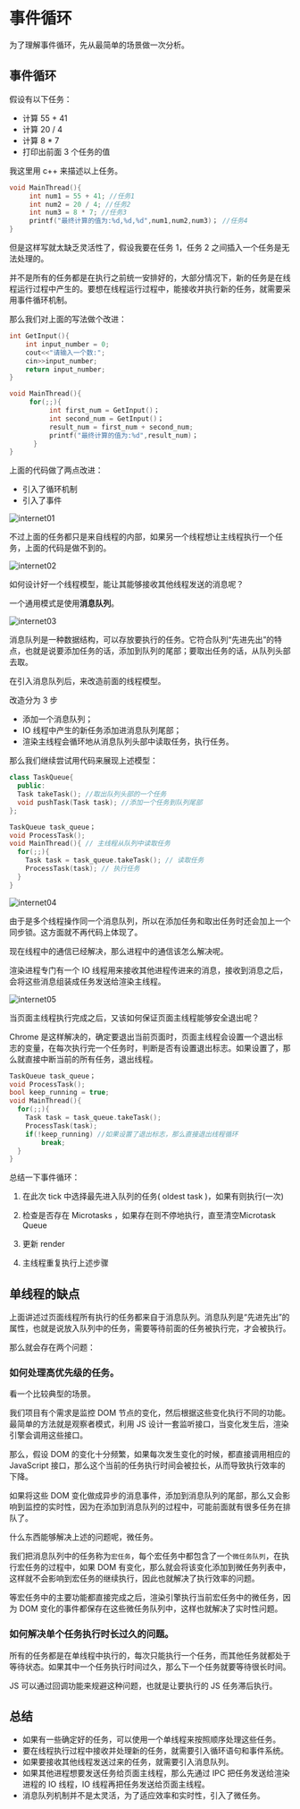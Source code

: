 # 事件循环

为了理解事件循环，先从最简单的场景做一次分析。

## 事件循环

假设有以下任务：

- 计算 55 + 41
- 计算 20 / 4
- 计算 8 * 7
- 打印出前面 3 个任务的值

我这里用 c++ 来描述以上任务。

``` cpp
void MainThread(){
     int num1 = 55 + 41; //任务1
     int num2 = 20 / 4; //任务2
     int num3 = 8 * 7; //任务3
     printf("最终计算的值为:%d,%d,%d",num1,num2,num3)； //任务4
}
```

但是这样写就太缺乏灵活性了，假设我要在任务 1，任务 2 之间插入一个任务是无法处理的。

并不是所有的任务都是在执行之前统一安排好的，大部分情况下，新的任务是在线程运行过程中产生的。要想在线程运行过程中，能接收并执行新的任务，就需要采用事件循环机制。

那么我们对上面的写法做个改进：

```cpp
int GetInput(){
    int input_number = 0;
    cout<<"请输入一个数:";
    cin>>input_number;
    return input_number;
}

void MainThread(){
     for(;;){
          int first_num = GetInput()；
          int second_num = GetInput()；
          result_num = first_num + second_num;
          printf("最终计算的值为:%d",result_num)；
      }
}
```

上面的代码做了两点改进：

- 引入了循环机制
- 引入了事件

<img :src="$withBase('/internet01.png')" alt="internet01"/>

不过上面的任务都只是来自线程的内部，如果另一个线程想让主线程执行一个任务，上面的代码是做不到的。

<img :src="$withBase('/internet02.png')" alt="internet02"/>

如何设计好一个线程模型，能让其能够接收其他线程发送的消息呢？

一个通用模式是使用**消息队列**。

<img :src="$withBase('/internet03.png')" alt="internet03"/>

消息队列是一种数据结构，可以存放要执行的任务。它符合队列“先进先出”的特点，也就是说要添加任务的话，添加到队列的尾部；要取出任务的话，从队列头部去取。

在引入消息队列后，来改造前面的线程模型。

改造分为 3 步

- 添加一个消息队列；
- IO 线程中产生的新任务添加进消息队列尾部；
- 渲染主线程会循环地从消息队列头部中读取任务，执行任务。

那么我们继续尝试用代码来展现上述模型：

```cpp
class TaskQueue{
  public:
  Task takeTask(); //取出队列头部的一个任务
  void pushTask(Task task); //添加一个任务到队列尾部
};

TaskQueue task_queue；
void ProcessTask();
void MainThread(){ // 主线程从队列中读取任务
  for(;;){
    Task task = task_queue.takeTask(); // 读取任务
    ProcessTask(task); // 执行任务
  }
}
```

<img :src="$withBase('/internet04.png')" alt="internet04"/>

由于是多个线程操作同一个消息队列，所以在添加任务和取出任务时还会加上一个同步锁。这方面就不再代码上体现了。

现在线程中的通信已经解决，那么进程中的通信该怎么解决呢。

渲染进程专门有一个 IO 线程用来接收其他进程传进来的消息，接收到消息之后，会将这些消息组装成任务发送给渲染主线程。

<img :src="$withBase('/internet05.png')" alt="internet05"/>

当页面主线程执行完成之后，又该如何保证页面主线程能够安全退出呢？

Chrome 是这样解决的，确定要退出当前页面时，页面主线程会设置一个退出标志的变量，在每次执行完一个任务时，判断是否有设置退出标志。如果设置了，那么就直接中断当前的所有任务，退出线程。

```cpp
TaskQueue task_queue；
void ProcessTask();
bool keep_running = true;
void MainThread(){
  for(;;){
    Task task = task_queue.takeTask();
    ProcessTask(task);
    if(!keep_running) //如果设置了退出标志，那么直接退出线程循环
        break; 
  }
}
```

总结一下事件循环：

1. 在此次 tick 中选择最先进入队列的任务( oldest task )，如果有则执行(一次)

2. 检查是否存在 Microtasks ，如果存在则不停地执行，直至清空Microtask Queue

3. 更新 render

4. 主线程重复执行上述步骤

## 单线程的缺点

上面讲述过页面线程所有执行的任务都来自于消息队列。消息队列是“先进先出”的属性，也就是说放入队列中的任务，需要等待前面的任务被执行完，才会被执行。

那么就会存在两个问题：

### 如何处理高优先级的任务。

看一个比较典型的场景。

我们项目有个需求是监控 DOM 节点的变化，然后根据这些变化执行不同的功能。最简单的方法就是观察者模式，利用 JS 设计一套监听接口，当变化发生后，渲染引擎会调用这些接口。

那么，假设 DOM 的变化十分频繁，如果每次发生变化的时候，都直接调用相应的 JavaScript 接口，那么这个当前的任务执行时间会被拉长，从而导致执行效率的下降。

如果将这些 DOM 变化做成异步的消息事件，添加到消息队列的尾部，那么又会影响到监控的实时性，因为在添加到消息队列的过程中，可能前面就有很多任务在排队了。

什么东西能够解决上述的问题呢，微任务。

我们把消息队列中的任务称为`宏任务`，每个宏任务中都包含了一个`微任务队列`，在执行宏任务的过程中，如果 DOM 有变化，那么就会将该变化添加到微任务列表中，这样就不会影响到宏任务的继续执行，因此也就解决了执行效率的问题。

等宏任务中的主要功能都直接完成之后，渲染引擎执行当前宏任务中的微任务，因为 DOM 变化的事件都保存在这些微任务队列中，这样也就解决了实时性问题。

### 如何解决单个任务执行时长过久的问题。

所有的任务都是在单线程中执行的，每次只能执行一个任务，而其他任务就都处于等待状态。如果其中一个任务执行时间过久，那么下一个任务就要等待很长时间。

JS 可以通过回调功能来规避这种问题，也就是让要执行的 JS 任务滞后执行。

## 总结

- 如果有一些确定好的任务，可以使用一个单线程来按照顺序处理这些任务。
- 要在线程执行过程中接收并处理新的任务，就需要引入循环语句和事件系统。
- 如果要接收其他线程发送过来的任务，就需要引入消息队列。
- 如果其他进程想要发送任务给页面主线程，那么先通过 IPC 把任务发送给渲染进程的 IO 线程，IO 线程再把任务发送给页面主线程。
- 消息队列机制并不是太灵活，为了适应效率和实时性，引入了微任务。